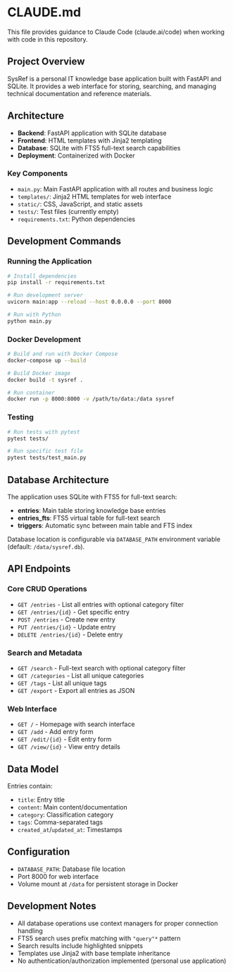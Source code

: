 # CLAUDE.md

This file provides guidance to Claude Code (claude.ai/code) when working with code in this repository.

## Project Overview

SysRef is a personal IT knowledge base application built with FastAPI and SQLite. It provides a web interface for storing, searching, and managing technical documentation and reference materials.

## Architecture

- **Backend**: FastAPI application with SQLite database
- **Frontend**: HTML templates with Jinja2 templating
- **Database**: SQLite with FTS5 full-text search capabilities
- **Deployment**: Containerized with Docker

### Key Components

- `main.py`: Main FastAPI application with all routes and business logic
- `templates/`: Jinja2 HTML templates for web interface
- `static/`: CSS, JavaScript, and static assets
- `tests/`: Test files (currently empty)
- `requirements.txt`: Python dependencies

## Development Commands

### Running the Application

```bash
# Install dependencies
pip install -r requirements.txt

# Run development server
uvicorn main:app --reload --host 0.0.0.0 --port 8000

# Run with Python
python main.py
```

### Docker Development

```bash
# Build and run with Docker Compose
docker-compose up --build

# Build Docker image
docker build -t sysref .

# Run container
docker run -p 8000:8000 -v /path/to/data:/data sysref
```

### Testing

```bash
# Run tests with pytest
pytest tests/

# Run specific test file
pytest tests/test_main.py
```

## Database Architecture

The application uses SQLite with FTS5 for full-text search:

- **entries**: Main table storing knowledge base entries
- **entries_fts**: FTS5 virtual table for full-text search
- **triggers**: Automatic sync between main table and FTS index

Database location is configurable via `DATABASE_PATH` environment variable (default: `/data/sysref.db`).

## API Endpoints

### Core CRUD Operations
- `GET /entries` - List all entries with optional category filter
- `GET /entries/{id}` - Get specific entry
- `POST /entries` - Create new entry
- `PUT /entries/{id}` - Update entry
- `DELETE /entries/{id}` - Delete entry

### Search and Metadata
- `GET /search` - Full-text search with optional category filter
- `GET /categories` - List all unique categories
- `GET /tags` - List all unique tags
- `GET /export` - Export all entries as JSON

### Web Interface
- `GET /` - Homepage with search interface
- `GET /add` - Add entry form
- `GET /edit/{id}` - Edit entry form
- `GET /view/{id}` - View entry details

## Data Model

Entries contain:
- `title`: Entry title
- `content`: Main content/documentation
- `category`: Classification category
- `tags`: Comma-separated tags
- `created_at`/`updated_at`: Timestamps

## Configuration

- `DATABASE_PATH`: Database file location
- Port 8000 for web interface
- Volume mount at `/data` for persistent storage in Docker

## Development Notes

- All database operations use context managers for proper connection handling
- FTS5 search uses prefix matching with `"query"*` pattern
- Search results include highlighted snippets
- Templates use Jinja2 with base template inheritance
- No authentication/authorization implemented (personal use application)
